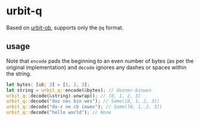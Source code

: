# urbit-q

Based on [urbit-ob](https://github.com/urbit/urbit-ob), supports only the `@q` format.

## usage

Note that `encode` pads the beginning to an even number of bytes (as per the
original implementation) and `decode` ignores any dashes or spaces within the
string.
```rust
let bytes: [u8; 3] = [1, 2, 3];
let string = urbit_q::encode(&bytes); // doznec-binwes
urbit_q::decode(&string).unwrap(); // [0, 1, 2, 3]
urbit_q::decode("doz nec bin wes"); // Some([0, 1, 2, 3])
urbit_q::decode("do-z ne cb inwes"); // Some([0, 1, 2, 3])
urbit_q::decode("hello world"); // None
```
